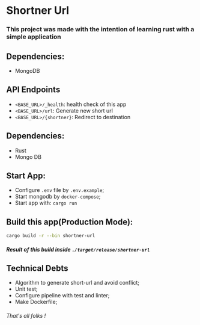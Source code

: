 # Shortner Url

### This project was made with the intention of learning rust with a simple application

## Dependencies:
- MongoDB

## API Endpoints
- `<BASE_URL>/_health`: health check of this app
- `<BASE_URL>/url`: Generate new short url
- `<BASE_URL>/{shortner}`: Redirect to destination

## Dependencies:
- Rust
- Mongo DB

## Start App:

- Configure `.env` file by `.env.example`;
- Start mongodb by `docker-compose`;
- Start app with: `cargo run`

## Build this app(Production Mode):
```bash
cargo build -r --bin shortner-url
```
##### Result of this build inside `./target/release/shortner-url`

## Technical Debts
- Algorithm to generate short-url and avoid conflict;
- Unit test;
- Configure pipeline with test and linter;
- Make Dockerfile;

###### That's all folks !
